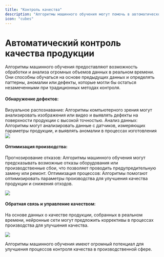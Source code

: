 ```yaml
---
title: "Контроль качества"
description: "Алгоритмы машинного обучения могут помочь в автоматическом контроле качества продукции, выявлении дефектов и оптимизации производственных процессов."
icon: "cubes"
---
```


# Автоматический контроль качества продукции

Алгоритмы машинного обучения предоставляют возможность обработки и анализа огромных объемов данных в реальном времени. Они способны обучаться на основе предыдущих данных и определять паттерны, аномалии или дефекты, которые могли бы остаться незамеченными при традиционных методах контроля.

#### Обнаружение дефектов:

Визуальное распознавание: Алгоритмы компьютерного зрения могут анализировать изображения или видео и выявлять дефекты на поверхности продукции с высокой точностью.
Анализ данных: Алгоритмы могут анализировать данные с датчиков, измеряющих параметры продукции, и выявлять аномалии в процессах изготовления
![](/images/screens/screen-1.jpg)

#### Оптимизация производства:

Прогнозирование отказов: Алгоритмы машинного обучения могут предсказывать возможные отказы оборудования или производственные сбои, что позволяет проводить предупредительную замену или ремонт.
Оптимизация процессов: Алгоритмы помогают оптимизировать параметры производства для улучшения качества продукции и снижения отходов.

![](/images/screens/screen-1.jpg)

#### Обратная связь и управление качеством:

На основе данных о качестве продукции, собранных в реальном времени, нейронные сети могут предложить коррективы в процессах производства для улучшения качества.

![](/images/screens/screen-1.jpg)

Алгоритмы машинного обучения имеют огромный потенциал для улучшения процессов контроля качества в производственной сфере.